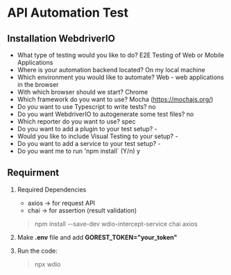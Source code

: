 # API Automation Test

## Installation WebdriverIO

- What type of testing would you like to do? E2E Testing of Web or Mobile Applications
- Where is your automation backend located? On my local machine
- Which environment you would like to automate? Web - web applications in the browser
- With which browser should we start? Chrome
- Which framework do you want to use? Mocha (https://mochajs.org/)
- Do you want to use Typescript to write tests? no
- Do you want WebdriverIO to autogenerate some test files? no
- Which reporter do you want to use? spec
- Do you want to add a plugin to your test setup? -
- Would you like to include Visual Testing to your setup? -
- Do you want to add a service to your test setup? -
- Do you want me to run 'npm install` (Y/n) y

## Requirment

1. Required Dependencies

   - axios → for request API
   - chai → for assertion (result validation)

   > npm install --save-dev wdio-intercept-service chai axios

2. Make **.env** file and add **GOREST_TOKEN="your_token"**

3. Run the code:
   > npx wdio
